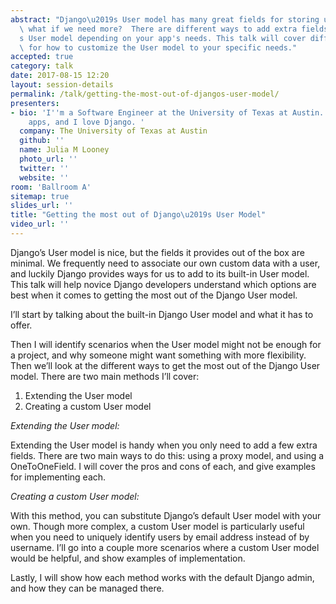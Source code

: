 ```yaml
---
abstract: "Django\u2019s User model has many great fields for storing user data. But\
  \ what if we need more?  There are different ways to add extra fields to your project\u2019\
  s User model depending on your app's needs. This talk will cover different methods\
  \ for how to customize the User model to your specific needs."
accepted: true
category: talk
date: 2017-08-15 12:20
layout: session-details
permalink: /talk/getting-the-most-out-of-djangos-user-model/
presenters:
- bio: 'I''m a Software Engineer at the University of Texas at Austin. I make Django
    apps, and I love Django. '
  company: The University of Texas at Austin
  github: ''
  name: Julia M Looney
  photo_url: ''
  twitter: ''
  website: ''
room: 'Ballroom A'
sitemap: true
slides_url: ''
title: "Getting the most out of Django\u2019s User Model"
video_url: ''
---
```


Django’s User model is nice, but the fields it provides out of the box are minimal. We frequently need to associate our own custom data with a user, and luckily Django provides ways for us to add to its built-in User model. This talk will help novice Django developers understand which options are best when it comes to getting the most out of the Django User model.

I’ll start by talking about the built-in Django User model and what it has to offer.

Then I will identify scenarios when the User model might not be enough for a project, and why someone might want something with more flexibility.
Then we’ll look at the different ways to get the most out of the Django User model. There are two main methods I’ll cover:

1. Extending the User model
2. Creating a custom User model

*Extending the User model:*

Extending the User model is handy when you only need to add a few extra fields. There are two main ways to do this: using a proxy model, and using a OneToOneField. I will cover the pros and cons of each, and give examples for implementing each.

*Creating a custom User model:*

With this method, you can substitute Django’s default User model with your own. Though more complex, a custom User model is particularly useful when you need to uniquely identify users by email address instead of by username.  I’ll go into a couple more scenarios where a custom User model would be helpful, and show examples of implementation.

Lastly, I will show how each method works with the default Django admin, and how they can be managed there.
